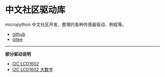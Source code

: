 # 中文社区驱动库

micropython 中文社区开发、整理的各种传感器驱动、例程等。

- [github](https://github.com/micropython-Chinese-Community/mpy-lib)
- [gitee](https://gitee.com/microbit/mpy-lib)

---


**部分驱动说明**

- [I2C LCD1602](i2c_lcd1602/readme.md)
- [I2C LCD1602 大数字](lcd1602-big-digits/readme.md)